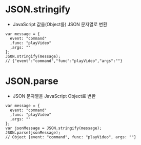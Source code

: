 # JSON.stringify
- JavaScript 값을(Object를) JSON 문자열로 변환

```
var message = {
  event: "command"
  ,func: "playVideo"
  ,args: ""
};
JSON.stringify(message);
// {"event":"command","func":"playVideo","args":""}
```

# JSON.parse
- JSON 문자열을 JavaScript Object로 변환

```
var message = {
  event: "command"
  ,func: "playVideo"
  ,args: ""
};
var jsonMessage = JSON.stringify(message);
JSON.parse(jsonMessage);
// Object {event: "command", func: "playVideo", args: ""}
```
